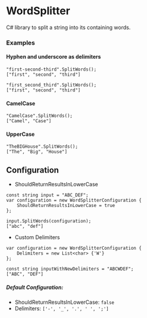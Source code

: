 # WordSplitter
C# library to split a string into its containing words.

### Examples

#### Hyphen and underscore as delimiters
```
"first-second-third".SplitWords();
["first", "second", "third"]

"first_second_third".SplitWords();
["first", "second", "third"]
```

#### CamelCase
```
"CamelCase".SplitWords();
["Camel", "Case"]
```

#### UpperCase
```
"TheBIGHouse".SplitWords();
["The", "Big", "House"]
```

## Configuration

- ShouldReturnResultsInLowerCase
```
const string input = "ABC_DEF";
var configuration = new WordSplitterConfiguration {
    ShouldReturnResultsInLowerCase = true
};

input.SplitWords(configuration);
["abc", "def"]
```

- Custom Delimiters
```
var configuration = new WordSplitterConfiguration {
    Delimiters = new List<char> {'W'}
};

const string inputWithNewDelimiters = "ABCWDEF";
["ABC", "DEF"]
```

##### Default Configuration:
- ShouldReturnResultsInLowerCase: `false`
- Delimiters: `['-', '_', '.', ' ', ';']`
